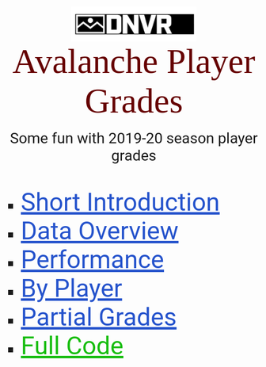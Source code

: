 <img src="pics/dnvr.png" id="center">
<p id="title">Avalanche Player Grades</p>
<br>
<p id="desc">Some fun with 2019-20 season player grades</p>
<br><br>
<ul id="bullet">
  <li id = "list"><a class="link" href="links/intro.html">Short Introduction</a></li>
  <li id = "list"><a class="link" href="links/data_overview.html">Data Overview</a></li>
  <li id = "list"><a class="link" href="links/plus_minus.html">Performance</a></li>
  <li id = "list"><a class="link" href="links/by_player.html">By Player</a></li>
  <li id = "list"><a class="link" href="links/partial_grades.html">Partial Grades</a></li>
  <li id = "list"><a class="link_code" href="https://github.com/Roctober92/dnvr_PlayerGrades">Full Code</a></li>
</ul>



<style>
@import url('https://fonts.googleapis.com/css2?family=Bitter:wght@500&display=swap');
@import url('https://fonts.googleapis.com/css2?family=Bitter:wght@500&family=Roboto:wght@500&display=swap');

#title{
  margin: auto;
  text-align: center;
  font-size: 70px;
  color: #660000;
  font-family: 'Bitter', serif;
}

#desc{
  margin: auto;
  text-align: center;
  font-size: 30px;
  font-family: 'Roboto', sans-serif;
}

#center {
  display: block;
  margin-left: auto;
  margin-right: auto;
  width: 50%;
}

#bullet{
  list-style-type: square;
  color: 'black';
}

.link{
  font-size: 50px;
  font-family: 'Roboto', sans-serif;
  color: #2553CC;
}

.link_code{
  font-size: 50px;
  font-family: 'Roboto', sans-serif;
  color: #17BD0F;
}

#list{
  font-size: 30px;
}




</style>
